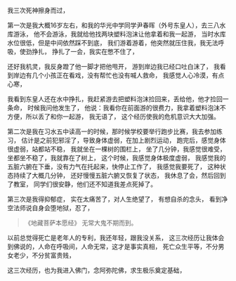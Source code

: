 我三次死神擦身而过，

第一次是我大概16岁左右，和我的华光中学同学尹春晖（外号东皇人），去三八水库游泳，
他不会游泳，我就给他找两块塑料泡沫让他拿着和我一起游，
当时水库水位很低，但是中间依然踩不到底，
我们游着游着，他突然就压住我，我无法呼吸，使劲挣扎，
挣扎了一会，我实在憋不住了，

还好我机灵，我反身蹬了他一脚才把他甩开，
游到岸边我已经口吐白沫了，
我看到岸边有几个小孩正在看戏，没有帮忙也没有喊人救命，
我感觉人心冷漠，有点心寒，

我看到东皇人还在水中挣扎，我赶紧游去把塑料泡沫捡回来，丢给他，他才捡回一条命，
时候我问他发生了，
他说：我看你在前面游的很费力，我拿着塑料泡沫不方便，所以丢了和你一起游，
我无语了，
这个经历使我的危机意识大大加强。

第二次是我在习水五中读高一的时候，那时候学校要举行跑步比赛，我去参加练习，
估计是之前犯邪淫了，导致身体虚弱，在加上剧烈运动，
跑完后，感觉身体很虚弱，站都站不稳，
我就坐在一棵树的围栏上，
坐了几分钟，我感觉很难受，坐都坐不稳了，我就靠在了树上，
这个时候，我感觉身体极度虚弱，
我感觉我的五脏六腑在下垂，没有力气在托起来，快停止工作了，
我感觉我要死了，
这种状态持续了大概几分钟，
还好慢慢五脏六腑又恢复了状态，
我休息了会，然后回到了教室，
同学们很安静，他们还不知道我差点死掉了。

第三次是我得抑郁症，
实在太痛苦了，对人生绝望了，
有想自杀的念头，
看到净空法师说自身会堕地狱，忍了，

> 《地藏菩萨本愿经》
> 无常大鬼不期而到。

以前总觉得死亡是老年人的专利，我还年轻，跟我没关系，
这三次经历让我体会到佛说的，人命在呼吸间，人命无常，这才是事实真相，
死亡众生平等，不分男女老少，不分贫富贵贱，

这三次经历，也为我进入佛门，念阿弥陀佛，求生极乐奠定基础，
